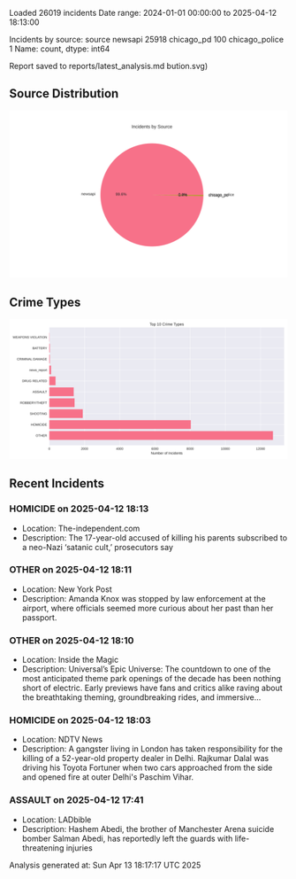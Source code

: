
Loaded 26019 incidents
Date range: 2024-01-01 00:00:00 to 2025-04-12 18:13:00

Incidents by source:
source
newsapi           25918
chicago_pd          100
chicago_police        1
Name: count, dtype: int64

Report saved to reports/latest_analysis.md
bution.svg)

## Source Distribution
![Source Distribution](images/source_distribution.svg)

## Crime Types
![Crime Types](images/crime_types.svg)

## Recent Incidents

### HOMICIDE on 2025-04-12 18:13
- Location: The-independent.com
- Description: The 17-year-old accused of killing his parents subscribed to a neo-Nazi ‘satanic cult,’ prosecutors say


### OTHER on 2025-04-12 18:11
- Location: New York Post
- Description: Amanda Knox was stopped by law enforcement at the airport, where officials seemed more curious about her past than her passport.


### OTHER on 2025-04-12 18:10
- Location: Inside the Magic
- Description: Universal’s Epic Universe: The countdown to one of the most anticipated theme park openings of the decade has been nothing short of electric. Early previews have fans and critics alike raving about the breathtaking theming, groundbreaking rides, and immersive…


### HOMICIDE on 2025-04-12 18:03
- Location: NDTV News
- Description: A gangster living in London has taken responsibility for the killing of a 52-year-old property dealer in Delhi. Rajkumar Dalal was driving his Toyota Fortuner when two cars approached from the side and opened fire at outer Delhi&#039;s Paschim Vihar.


### ASSAULT on 2025-04-12 17:41
- Location: LADbible
- Description: Hashem Abedi, the brother of Manchester Arena suicide bomber Salman Abedi, has reportedly left the guards with life-threatening injuries

Analysis generated at: Sun Apr 13 18:17:17 UTC 2025
